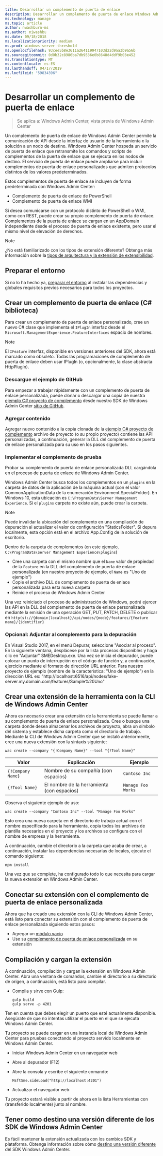 ```yaml
---
title: Desarrollar un complemento de puerta de enlace
description: Desarrollar un complemento de puerta de enlace Windows Admin Center SDK (proyecto Honolulu)
ms.technology: manage
ms.topic: article
author: nwashburn-ms
ms.author: niwashbu
ms.date: 09/18/2018
ms.localizationpriority: medium
ms.prod: windows-server-threshold
ms.openlocfilehash: 93cee5b8e3611a264119947103d22d9aa3b9a56b
ms.sourcegitcommit: 0d0b32c8986ba7db9536e0b8648d4ddf9b03e452
ms.translationtype: MT
ms.contentlocale: es-ES
ms.lasthandoff: 04/17/2019
ms.locfileid: "59834396"
---
```

# <a name="develop-a-gateway-plugin"></a>Desarrollar un complemento de puerta de enlace

>Se aplica a: Windows Admin Center, vista previa de Windows Admin Center

Un complemento de puerta de enlace de Windows Admin Center permite la comunicación de API desde la interfaz de usuario de la herramienta o la solución a un nodo de destino.  Windows Admin Center hospeda un servicio de puerta de enlace que retransmite los comandos y scripts de complementos de la puerta de enlace que se ejecuta en los nodos de destino. El servicio de puerta de enlace puede ampliarse para incluir complementos de puerta de enlace personalizados que admiten protocolos distintos de los valores predeterminados.

Estos complementos de puerta de enlace se incluyen de forma predeterminada con Windows Admin Center:

* Complemento de puerta de enlace de PowerShell
* Complemento de puerta de enlace WMI

Si desea comunicarse con un protocolo distinto de PowerShell o WMI, como con REST, puede crear su propio complemento de puerta de enlace.  Complementos de la puerta de enlace se cargan en un AppDomain independiente desde el proceso de puerta de enlace existente, pero usar el mismo nivel de elevación de derechos.

> [!NOTE]
> ¿No está familiarizado con los tipos de extensión diferente? Obtenga más información sobre la [tipos de arquitectura y la extensión de extensibilidad](understand-extensions.md).

## <a name="prepare-your-environment"></a>Preparar el entorno

Si no lo ha hecho ya, [preparar el entorno](prepare-development-environment.md) al instalar las dependencias y globales requisitos previos necesarios para todos los proyectos.

## <a name="create-a-gateway-plugin-c-library"></a>Crear un complemento de puerta de enlace (C# biblioteca)

Para crear un complemento de puerta de enlace personalizado, cree un nuevo C# clase que implementa el ```IPlugIn``` interfaz desde el ```Microsoft.ManagementExperience.FeatureInterfaces``` espacio de nombres.  

> [!NOTE]
> El ```IFeature``` interfaz, disponible en versiones anteriores del SDK, ahora está marcado como obsoleto.  Todas las programaciones de complemento de puerta de enlace deben usar IPlugIn (o, opcionalmente, la clase abstracta HttpPlugIn).

### <a name="download-sample-from-github"></a>Descargue el ejemplo de GitHub

Para empezar a trabajar rápidamente con un complemento de puerta de enlace personalizada, puede clonar o descargar una copia de nuestra [ejemplo C# proyecto de complemento](https://github.com/Microsoft/windows-admin-center-sdk/tree/master/GatewayPluginExample/Plugin) desde nuestro SDK de Windows Admin Center [sitio de GitHub](https://aka.ms/wacsdk).

### <a name="add-content"></a>Agregar contenido

Agregar nuevo contenido a la copia clonada de la [ejemplo C# proyecto de complemento](https://github.com/Microsoft/windows-admin-center-sdk/tree/master/GatewayPluginExample/Plugin) archivo de proyecto (o su propio proyecto) contiene las API personalizadas, a continuación, generar la DLL del complemento de puerta de enlace personalizada para su uso en los pasos siguientes.

### <a name="deploy-plugin-for-testing"></a>Implementar el complemento de prueba

Probar su complemento de puerta de enlace personalizada DLL cargándola en el proceso de puerta de enlace de Windows Admin Center.

Windows Admin Center busca todos los complementos en un ```plugins``` en la carpeta de datos de la aplicación de la máquina actual (con el valor CommonApplicationData de la enumeración Environment.SpecialFolder). En Windows 10, esta ubicación es ```C:\ProgramData\Server Management Experience```.  Si el ```plugins``` carpeta no existe aún, puede crear la carpeta.

> [!NOTE]
> Puede invalidar la ubicación del complemento en una compilación de depuración al actualizar el valor de configuración "StaticsFolder". Si depura localmente, esta opción está en el archivo App.Config de la solución de escritorio. 

Dentro de la carpeta de complementos (en este ejemplo, ```C:\ProgramData\Server Management Experience\plugins```)

* Cree una carpeta con el mismo nombre que el ```Name``` valor de propiedad de la ```Feature``` en la DLL del complemento de puerta de enlace personalizada (en nuestro proyecto de ejemplo, el ```Name``` es "Uno de ejemplo")
* Copie el archivo DLL de complemento de puerta de enlace personalizada para esta nueva carpeta
* Reinicie el proceso de Windows Admin Center

Una vez reiniciado el proceso de administración de Windows, podrá ejercer las API en la DLL del complemento de puerta de enlace personalizada mediante la emisión de una operación GET, PUT, PATCH, DELETE o publicar en ```http(s)://{domain|localhost}/api/nodes/{node}/features/{feature name}/{identifier}```

### <a name="optional-attach-to-plugin-for-debugging"></a>Opcional: Adjuntar al complemento para la depuración

En Visual Studio 2017, en el menú Depurar, seleccione "Asociar al proceso". En la siguiente ventana, desplácese por la lista procesos disponibles y haga clic en "Adjuntar" SMEDesktop.exe. Una vez se inicia el depurador, puede colocar un punto de interrupción en el código de función y, a continuación, ejercicio mediante el formato de dirección URL anterior. Para nuestro proyecto de ejemplo (nombre de la característica: "Uno de ejemplo") en la dirección URL es: "http://localhost:6516/api/nodes/fake-server.my.domain.com/features/Sample%20Uno"

## <a name="create-a-tool-extension-with-the-windows-admin-center-cli"></a>Crear una extensión de la herramienta con la CLI de Windows Admin Center ##

Ahora es necesario crear una extensión de la herramienta se puede llamar a su complemento de puerta de enlace personalizada.  Cree o busque una carpeta donde desea almacenar los archivos de proyecto, abra un símbolo del sistema y establece dicha carpeta como el directorio de trabajo.  Mediante la CLI de Windows Admin Center que se instaló anteriormente, cree una nueva extensión con la sintaxis siguiente:

```
wac create --company "{!Company Name}" --tool "{!Tool Name}"
```

| Valor | Explicación | Ejemplo |
| ----- | ----------- | ------- |
| ```{!Company Name}``` | Nombre de su compañía (con espacios) | ```Contoso Inc``` |
| ```{!Tool Name}``` | El nombre de la herramienta (con espacios) | ```Manage Foo Works``` |

Observa el siguiente ejemplo de uso:

```
wac create --company "Contoso Inc" --tool "Manage Foo Works"
```

Esto crea una nueva carpeta en el directorio de trabajo actual con el nombre especificado para la herramienta, copia todos los archivos de plantilla necesarios en el proyecto y los archivos se configura con el nombre de empresa y la herramienta.  

A continuación, cambie el directorio a la carpeta que acaba de crear, a continuación, instalar las dependencias necesarias de locales, ejecute el comando siguiente:

```
npm install
```

Una vez que se complete, ha configurado todo lo que necesita para cargar la nueva extensión en Windows Admin Center. 

## <a name="connect-your-tool-extension-to-your-custom-gateway-plugin"></a>Conectar su extensión con el complemento de puerta de enlace personalizada

Ahora que ha creado una extensión con la CLI de Windows Admin Center, está listo para conectar su extensión con el complemento de puerta de enlace personalizada siguiendo estos pasos:

- Agregar un [módulo vacío](guides\add-module.md)
- Use su [complemento de puerta de enlace personalizada](guides\use-custom-gateway-plugin.md) en su extensión
 
## <a name="build-and-side-load-your-extension"></a>Compilación y cargan la extensión

A continuación, compilación y cargan la extensión en Windows Admin Center.  Abra una ventana de comandos, cambie el directorio a su directorio de origen, a continuación, está listo para compilar.

* Compila y sirve con Gulp:

    ```
    gulp build
    gulp serve -p 4201
    ```

Ten en cuenta que debes elegir un puerto que esté actualmente disponible. Asegúrate de que no intentas utilizar el puerto en el que se ejecuta Windows Admin Center.

Tu proyecto se puede cargar en una instancia local de Windows Admin Center para pruebas conectando el proyecto servido localmente en Windows Admin Center.

* Iniciar Windows Admin Center en un navegador web
* Abre al depurador (F12)
* Abre la consola y escribe el siguiente comando:

    ```
    MsftSme.sideLoad("http://localhost:4201")
    ```

*   Actualizar el navegador web

Tu proyecto estará visible a partir de ahora en la lista Herramientas con (transferido localmente) junto al nombre.

## <a name="target-a-different-version-of-the-windows-admin-center-sdk"></a>Tener como destino una versión diferente de los SDK de Windows Admin Center

Es fácil mantener la extensión actualizada con los cambios SDK y plataforma.  Obtenga información sobre cómo [destino una versión diferente](target-sdk-version.md) del SDK Windows Admin Center.
